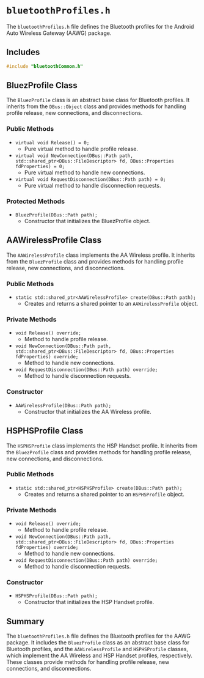 # `bluetoothProfiles.h`

The `bluetoothProfiles.h` file defines the Bluetooth profiles for the Android Auto Wireless Gateway (AAWG) package.

## Includes

```cpp
#include "bluetoothCommon.h"
```

## BluezProfile Class

The `BluezProfile` class is an abstract base class for Bluetooth profiles. It inherits from the `DBus::Object` class and provides methods for handling profile release, new connections, and disconnections.

### Public Methods

- `virtual void Release() = 0;`
  - Pure virtual method to handle profile release.
- `virtual void NewConnection(DBus::Path path, std::shared_ptr<DBus::FileDescriptor> fd, DBus::Properties fdProperties) = 0;`
  - Pure virtual method to handle new connections.
- `virtual void RequestDisconnection(DBus::Path path) = 0;`
  - Pure virtual method to handle disconnection requests.

### Protected Methods

- `BluezProfile(DBus::Path path);`
  - Constructor that initializes the BluezProfile object.

## AAWirelessProfile Class

The `AAWirelessProfile` class implements the AA Wireless profile. It inherits from the `BluezProfile` class and provides methods for handling profile release, new connections, and disconnections.

### Public Methods

- `static std::shared_ptr<AAWirelessProfile> create(DBus::Path path);`
  - Creates and returns a shared pointer to an `AAWirelessProfile` object.

### Private Methods

- `void Release() override;`
  - Method to handle profile release.
- `void NewConnection(DBus::Path path, std::shared_ptr<DBus::FileDescriptor> fd, DBus::Properties fdProperties) override;`
  - Method to handle new connections.
- `void RequestDisconnection(DBus::Path path) override;`
  - Method to handle disconnection requests.

### Constructor

- `AAWirelessProfile(DBus::Path path);`
  - Constructor that initializes the AA Wireless profile.

## HSPHSProfile Class

The `HSPHSProfile` class implements the HSP Handset profile. It inherits from the `BluezProfile` class and provides methods for handling profile release, new connections, and disconnections.

### Public Methods

- `static std::shared_ptr<HSPHSProfile> create(DBus::Path path);`
  - Creates and returns a shared pointer to an `HSPHSProfile` object.

### Private Methods

- `void Release() override;`
  - Method to handle profile release.
- `void NewConnection(DBus::Path path, std::shared_ptr<DBus::FileDescriptor> fd, DBus::Properties fdProperties) override;`
  - Method to handle new connections.
- `void RequestDisconnection(DBus::Path path) override;`
  - Method to handle disconnection requests.

### Constructor

- `HSPHSProfile(DBus::Path path);`
  - Constructor that initializes the HSP Handset profile.

## Summary

The `bluetoothProfiles.h` file defines the Bluetooth profiles for the AAWG package. It includes the `BluezProfile` class as an abstract base class for Bluetooth profiles, and the `AAWirelessProfile` and `HSPHSProfile` classes, which implement the AA Wireless and HSP Handset profiles, respectively. These classes provide methods for handling profile release, new connections, and disconnections.
